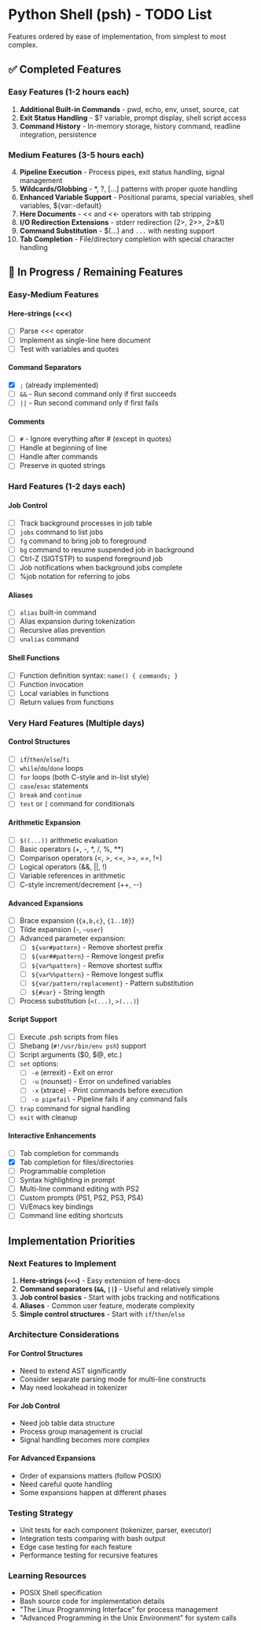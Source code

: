 # Python Shell (psh) - TODO List

Features ordered by ease of implementation, from simplest to most complex.

## ✅ Completed Features

### Easy Features (1-2 hours each)
1. **Additional Built-in Commands** - pwd, echo, env, unset, source, cat
2. **Exit Status Handling** - $? variable, prompt display, shell script access
3. **Command History** - In-memory storage, history command, readline integration, persistence

### Medium Features (3-5 hours each)
4. **Pipeline Execution** - Process pipes, exit status handling, signal management
5. **Wildcards/Globbing** - *, ?, [...] patterns with proper quote handling
6. **Enhanced Variable Support** - Positional params, special variables, shell variables, ${var:-default}
7. **Here Documents** - << and <<- operators with tab stripping
8. **I/O Redirection Extensions** - stderr redirection (2>, 2>>, 2>&1)
9. **Command Substitution** - $(...) and `...` with nesting support
10. **Tab Completion** - File/directory completion with special character handling

## 🚧 In Progress / Remaining Features

### Easy-Medium Features

#### Here-strings (<<<)
- [ ] Parse <<< operator
- [ ] Implement as single-line here document
- [ ] Test with variables and quotes

#### Command Separators
- [x] `;` (already implemented)
- [ ] `&&` - Run second command only if first succeeds
- [ ] `||` - Run second command only if first fails

#### Comments
- [ ] `#` - Ignore everything after # (except in quotes)
- [ ] Handle at beginning of line
- [ ] Handle after commands
- [ ] Preserve in quoted strings

### Hard Features (1-2 days each)

#### Job Control
- [ ] Track background processes in job table
- [ ] `jobs` command to list jobs
- [ ] `fg` command to bring job to foreground
- [ ] `bg` command to resume suspended job in background
- [ ] Ctrl-Z (SIGTSTP) to suspend foreground job
- [ ] Job notifications when background jobs complete
- [ ] %job notation for referring to jobs

#### Aliases
- [ ] `alias` built-in command
- [ ] Alias expansion during tokenization
- [ ] Recursive alias prevention
- [ ] `unalias` command

#### Shell Functions
- [ ] Function definition syntax: `name() { commands; }`
- [ ] Function invocation
- [ ] Local variables in functions
- [ ] Return values from functions

### Very Hard Features (Multiple days)

#### Control Structures
- [ ] `if`/`then`/`else`/`fi`
- [ ] `while`/`do`/`done` loops
- [ ] `for` loops (both C-style and in-list style)
- [ ] `case`/`esac` statements
- [ ] `break` and `continue`
- [ ] `test` or `[` command for conditionals

#### Arithmetic Expansion
- [ ] `$((...))` arithmetic evaluation
- [ ] Basic operators (+, -, *, /, %, **)
- [ ] Comparison operators (<, >, <=, >=, ==, !=)
- [ ] Logical operators (&&, ||, !)
- [ ] Variable references in arithmetic
- [ ] C-style increment/decrement (++, --)

#### Advanced Expansions
- [ ] Brace expansion (`{a,b,c}`, `{1..10}`)
- [ ] Tilde expansion (`~`, `~user`)
- [ ] Advanced parameter expansion:
  - [ ] `${var#pattern}` - Remove shortest prefix
  - [ ] `${var##pattern}` - Remove longest prefix
  - [ ] `${var%pattern}` - Remove shortest suffix
  - [ ] `${var%%pattern}` - Remove longest suffix
  - [ ] `${var/pattern/replacement}` - Pattern substitution
  - [ ] `${#var}` - String length
- [ ] Process substitution (`<(...)`, `>(...)`)

#### Script Support
- [ ] Execute .psh scripts from files
- [ ] Shebang (`#!/usr/bin/env psh`) support
- [ ] Script arguments ($0, $@, etc.)
- [ ] `set` options:
  - [ ] `-e` (errexit) - Exit on error
  - [ ] `-u` (nounset) - Error on undefined variables
  - [ ] `-x` (xtrace) - Print commands before execution
  - [ ] `-o pipefail` - Pipeline fails if any command fails
- [ ] `trap` command for signal handling
- [ ] `exit` with cleanup

#### Interactive Enhancements
- [ ] Tab completion for commands
- [x] Tab completion for files/directories
- [ ] Programmable completion
- [ ] Syntax highlighting in prompt
- [ ] Multi-line command editing with PS2
- [ ] Custom prompts (PS1, PS2, PS3, PS4)
- [ ] Vi/Emacs key bindings
- [ ] Command line editing shortcuts

## Implementation Priorities

### Next Features to Implement

1. **Here-strings (`<<<`)** - Easy extension of here-docs
2. **Command separators (`&&`, `||`)** - Useful and relatively simple
3. **Job control basics** - Start with jobs tracking and notifications
4. **Aliases** - Common user feature, moderate complexity
5. **Simple control structures** - Start with `if`/`then`/`else`

### Architecture Considerations

#### For Control Structures
- Need to extend AST significantly
- Consider separate parsing mode for multi-line constructs
- May need lookahead in tokenizer

#### For Job Control
- Need job table data structure
- Process group management is crucial
- Signal handling becomes more complex

#### For Advanced Expansions
- Order of expansions matters (follow POSIX)
- Need careful quote handling
- Some expansions happen at different phases

### Testing Strategy

- Unit tests for each component (tokenizer, parser, executor)
- Integration tests comparing with bash output
- Edge case testing for each feature
- Performance testing for recursive features

### Learning Resources

- POSIX Shell specification
- Bash source code for implementation details
- "The Linux Programming Interface" for process management
- "Advanced Programming in the Unix Environment" for system calls